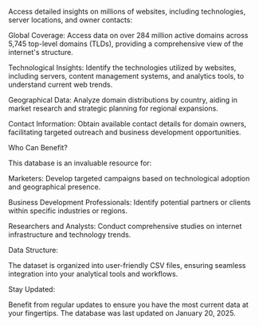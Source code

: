Access detailed insights on millions of websites, including technologies, server locations, and owner contacts:





Global Coverage: Access data on over 284 million active domains across 5,745 top-level domains (TLDs), providing a comprehensive view of the internet's structure.



Technological Insights: Identify the technologies utilized by websites, including servers, content management systems, and analytics tools, to understand current web trends.



Geographical Data: Analyze domain distributions by country, aiding in market research and strategic planning for regional expansions.



Contact Information: Obtain available contact details for domain owners, facilitating targeted outreach and business development opportunities.



Who Can Benefit?

This database is an invaluable resource for:





Marketers: Develop targeted campaigns based on technological adoption and geographical presence.



Business Development Professionals: Identify potential partners or clients within specific industries or regions.



Researchers and Analysts: Conduct comprehensive studies on internet infrastructure and technology trends.

Data Structure:

The dataset is organized into user-friendly CSV files, ensuring seamless integration into your analytical tools and workflows.

Stay Updated:

Benefit from regular updates to ensure you have the most current data at your fingertips. The database was last updated on January 20, 2025.
